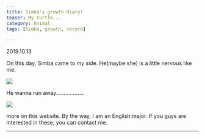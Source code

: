 ```yaml
---
title: Simba's growth diary!
teaser: My turtle...
category: Animal
tags: [Simba, growth, record]

---
```


2019.10.13

On this day, Simba came to my side. He(maybe she) is a little nervous like me.

<img src="C:\Users\lenovo\Desktop\WUpingpin.github.io\i\1.jpg">

He wanna run away..................

<img src="C:\Users\lenovo\Desktop\WUpingpin.github.io\i\4.jpg">





more on this website. By the way, I am an English major. If you guys are interested in these, you can contact me.

---

[^1]: 
    Such as footnotes.

[kd]: http://kramdown.gettalong.org/
[rd]: https://github.com/davidfstr/rdiscount
[rc]: https://github.com/vmg/redcarpet
[kds]: https://kramdown.gettalong.org/syntax.html
